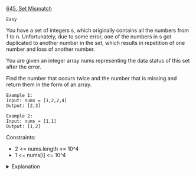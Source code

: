 [645. Set Mismatch](https://labuladong.github.io/algo/4/32/118/)

`Easy`

You have a set of integers s, which originally contains all the numbers from 1 to n. Unfortunately, due to some error, one of the numbers in s got duplicated to another number in the set, which results in repetition of one number and loss of another number.

You are given an integer array nums representing the data status of this set after the error.

Find the number that occurs twice and the number that is missing and return them in the form of an array.

```
Example 1:
Input: nums = [1,2,2,4]
Output: [2,3]

Example 2:
Input: nums = [1,1]
Output: [1,2]
```

Constraints:

- 2 <= nums.length <= 10^4
- 1 <= nums[i] <= 10^4

<details>
<summary>Explanation</summary>

[labuladong](https://labuladong.github.io/algo/4/32/118/)
</details>
